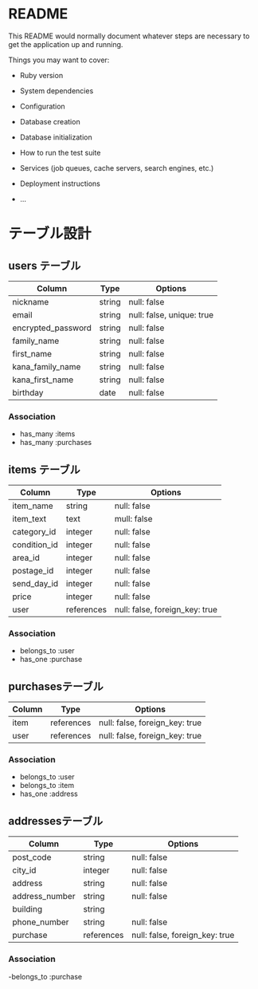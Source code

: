 # README

This README would normally document whatever steps are necessary to get the
application up and running.

Things you may want to cover:

* Ruby version

* System dependencies

* Configuration

* Database creation

* Database initialization

* How to run the test suite

* Services (job queues, cache servers, search engines, etc.)

* Deployment instructions

* ...

# テーブル設計

## users テーブル

| Column             | Type   | Options                       |
| ------------------ | ------ | -----------                   |
| nickname           | string | null: false                   |
| email              | string | null: false, unique: true     |
| encrypted_password | string | null: false                   |
| family_name        | string | null: false                   |
| first_name         | string | null: false                   |
| kana_family_name   | string | null: false                   |
| kana_first_name    | string | null: false                   |
| birthday           | date   | null: false                   |

### Association

- has_many :items
- has_many :purchases

## items テーブル
| Column             | Type       | Options                        |
| ------------------ | ------     | -----------                    |
| item_name          | string     | null: false                    |
| item_text          | text       | mull: false                    |
| category_id        | integer    | null: false                    |
| condition_id       | integer    | null: false                    |
| area_id            | integer    | null: false                    |
| postage_id         | integer    | null: false                    |
| send_day_id        | integer    | null: false                    |
| price              | integer    | null: false                    |
| user               | references | null: false, foreign_key: true |

### Association

- belongs_to :user
- has_one :purchase

## purchasesテーブル
| Column             | Type       | Options                        |
| ------------------ | -----------| -----------                    |
| item               | references | null: false, foreign_key: true |
| user               | references | null: false, foreign_key: true |

### Association

- belongs_to :user
- belongs_to :item
- has_one    :address

## addressesテーブル
| Column             | Type       | Options                        |
| ------------------ | -----------| -----------                    |
| post_code          | string     | null: false                    |
| city_id            | integer    | null: false                    |
| address            | string     | null: false                    |
| address_number     | string     | null: false                    |
| building           | string     |                                |
| phone_number       | string     | null: false                    |
| purchase           | references | null: false, foreign_key: true |

### Association

-belongs_to :purchase